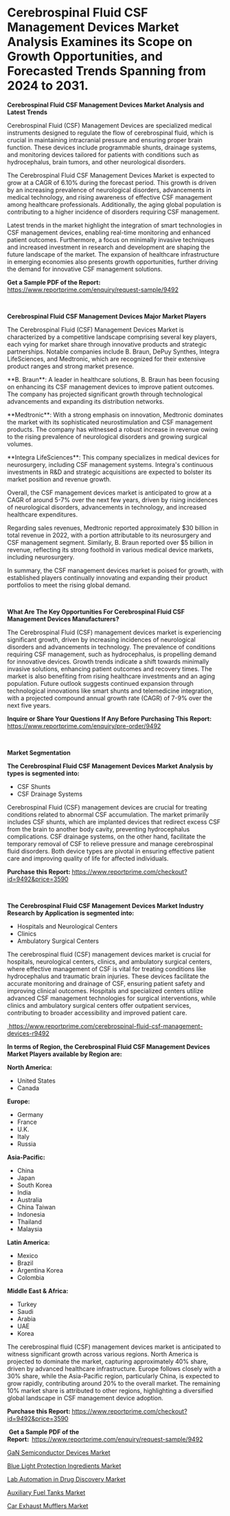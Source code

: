 <p><h1>Cerebrospinal Fluid CSF Management Devices Market Analysis Examines its Scope on Growth Opportunities, and Forecasted Trends Spanning from 2024 to 2031.</h1></p><p><strong>Cerebrospinal Fluid CSF Management Devices Market Analysis and Latest Trends</strong></p>
<p><p>Cerebrospinal Fluid (CSF) Management Devices are specialized medical instruments designed to regulate the flow of cerebrospinal fluid, which is crucial in maintaining intracranial pressure and ensuring proper brain function. These devices include programmable shunts, drainage systems, and monitoring devices tailored for patients with conditions such as hydrocephalus, brain tumors, and other neurological disorders.</p><p>The Cerebrospinal Fluid CSF Management Devices Market is expected to grow at a CAGR of 6.10% during the forecast period. This growth is driven by an increasing prevalence of neurological disorders, advancements in medical technology, and rising awareness of effective CSF management among healthcare professionals. Additionally, the aging global population is contributing to a higher incidence of disorders requiring CSF management.</p><p>Latest trends in the market highlight the integration of smart technologies in CSF management devices, enabling real-time monitoring and enhanced patient outcomes. Furthermore, a focus on minimally invasive techniques and increased investment in research and development are shaping the future landscape of the market. The expansion of healthcare infrastructure in emerging economies also presents growth opportunities, further driving the demand for innovative CSF management solutions.</p></p>
<p><strong>Get a Sample PDF of the Report:&nbsp;</strong> <a href="https://www.reportprime.com/enquiry/request-sample/9492">https://www.reportprime.com/enquiry/request-sample/9492</a></p>
<p>&nbsp;</p>
<p><strong>Cerebrospinal Fluid CSF Management Devices Major Market Players</strong></p>
<p><p>The Cerebrospinal Fluid (CSF) Management Devices Market is characterized by a competitive landscape comprising several key players, each vying for market share through innovative products and strategic partnerships. Notable companies include B. Braun, DePuy Synthes, Integra LifeSciences, and Medtronic, which are recognized for their extensive product ranges and strong market presence.</p><p>**B. Braun**: A leader in healthcare solutions, B. Braun has been focusing on enhancing its CSF management devices to improve patient outcomes. The company has projected significant growth through technological advancements and expanding its distribution networks.</p><p>**Medtronic**: With a strong emphasis on innovation, Medtronic dominates the market with its sophisticated neurostimulation and CSF management products. The company has witnessed a robust increase in revenue owing to the rising prevalence of neurological disorders and growing surgical volumes.</p><p>**Integra LifeSciences**: This company specializes in medical devices for neurosurgery, including CSF management systems. Integra's continuous investments in R&D and strategic acquisitions are expected to bolster its market position and revenue growth.</p><p>Overall, the CSF management devices market is anticipated to grow at a CAGR of around 5-7% over the next few years, driven by rising incidences of neurological disorders, advancements in technology, and increased healthcare expenditures.</p><p>Regarding sales revenues, Medtronic reported approximately $30 billion in total revenue in 2022, with a portion attributable to its neurosurgery and CSF management segment. Similarly, B. Braun reported over $5 billion in revenue, reflecting its strong foothold in various medical device markets, including neurosurgery.</p><p>In summary, the CSF management devices market is poised for growth, with established players continually innovating and expanding their product portfolios to meet the rising global demand.</p></p>
<p>&nbsp;</p>
<p><strong>What Are The Key Opportunities For Cerebrospinal Fluid CSF Management Devices Manufacturers?</strong></p>
<p><p>The Cerebrospinal Fluid (CSF) management devices market is experiencing significant growth, driven by increasing incidences of neurological disorders and advancements in technology. The prevalence of conditions requiring CSF management, such as hydrocephalus, is propelling demand for innovative devices. Growth trends indicate a shift towards minimally invasive solutions, enhancing patient outcomes and recovery times. The market is also benefiting from rising healthcare investments and an aging population. Future outlook suggests continued expansion through technological innovations like smart shunts and telemedicine integration, with a projected compound annual growth rate (CAGR) of 7-9% over the next five years.</p></p>
<p><strong>Inquire or Share Your Questions If Any Before Purchasing This Report:</strong> <a href="https://www.reportprime.com/enquiry/pre-order/9492">https://www.reportprime.com/enquiry/pre-order/9492</a></p>
<p>&nbsp;</p>
<p><strong>Market Segmentation</strong></p>
<p><strong>The Cerebrospinal Fluid CSF Management Devices Market Analysis by types is segmented into:</strong></p>
<p><ul><li>CSF Shunts</li><li>CSF Drainage Systems</li></ul></p>
<p><p>Cerebrospinal Fluid (CSF) management devices are crucial for treating conditions related to abnormal CSF accumulation. The market primarily includes CSF shunts, which are implanted devices that redirect excess CSF from the brain to another body cavity, preventing hydrocephalus complications. CSF drainage systems, on the other hand, facilitate the temporary removal of CSF to relieve pressure and manage cerebrospinal fluid disorders. Both device types are pivotal in ensuring effective patient care and improving quality of life for affected individuals.</p></p>
<p><strong>Purchase this Report:&nbsp;</strong><a href="https://www.reportprime.com/checkout?id=9492&price=3590">https://www.reportprime.com/checkout?id=9492&price=3590</a></p>
<p>&nbsp;</p>
<p><strong>The Cerebrospinal Fluid CSF Management Devices Market Industry Research by Application is segmented into:</strong></p>
<p><ul><li>Hospitals and Neurological Centers</li><li>Clinics</li><li>Ambulatory Surgical Centers</li></ul></p>
<p><p>The cerebrospinal fluid (CSF) management devices market is crucial for hospitals, neurological centers, clinics, and ambulatory surgical centers, where effective management of CSF is vital for treating conditions like hydrocephalus and traumatic brain injuries. These devices facilitate the accurate monitoring and drainage of CSF, ensuring patient safety and improving clinical outcomes. Hospitals and specialized centers utilize advanced CSF management technologies for surgical interventions, while clinics and ambulatory surgical centers offer outpatient services, contributing to broader accessibility and improved patient care.</p></p>
<p><a href="https://www.reportprime.com/cerebrospinal-fluid-csf-management-devices-r9492">&nbsp;https://www.reportprime.com/cerebrospinal-fluid-csf-management-devices-r9492</a></p>
<p><strong>In terms of Region, the Cerebrospinal Fluid CSF Management Devices Market Players available by Region are:</strong></p>
<p>
    <p> <strong> North America: </strong>
        <ul>
            <li>United States</li>
            <li>Canada</li>
        </ul>
        </p> 
    <p> <strong> Europe: </strong>
        <ul>
            <li>Germany</li>
            <li>France</li>
            <li>U.K.</li>
            <li>Italy</li>
            <li>Russia</li>
        </ul>
        </p> 
    <p> <strong> Asia-Pacific: </strong>
        <ul>
            <li>China</li>
            <li>Japan</li>
            <li>South Korea</li>
            <li>India</li>
            <li>Australia</li>
            <li>China Taiwan</li>
            <li>Indonesia</li>
            <li>Thailand</li>
            <li>Malaysia</li>
        </ul>
        </p> 
    <p> <strong> Latin America: </strong>
        <ul>
            <li>Mexico</li>
            <li>Brazil</li>
            <li>Argentina Korea</li>
            <li>Colombia</li>
        </ul>
        </p> 
    <p> <strong> Middle East & Africa: </strong>
        <ul>
            <li>Turkey</li>
            <li>Saudi</li>
            <li>Arabia</li>
            <li>UAE</li>
            <li>Korea</li>
        </ul>
    </p>
    </p>
<p><p>The cerebrospinal fluid (CSF) management devices market is anticipated to witness significant growth across various regions. North America is projected to dominate the market, capturing approximately 40% share, driven by advanced healthcare infrastructure. Europe follows closely with a 30% share, while the Asia-Pacific region, particularly China, is expected to grow rapidly, contributing around 20% to the overall market. The remaining 10% market share is attributed to other regions, highlighting a diversified global landscape in CSF management device adoption.</p></p>
<p><strong>Purchase this Report: </strong><a href="https://www.reportprime.com/checkout?id=9492&price=3590">https://www.reportprime.com/checkout?id=9492&price=3590</a></p>
<p>&nbsp;<strong>Get a Sample PDF of the Report:&nbsp;&nbsp;</strong><a href="https://www.reportprime.com/enquiry/request-sample/9492">https://www.reportprime.com/enquiry/request-sample/9492</a></p>
<p><strong></strong></p>
<p><p><a href="https://medium.com/@nathalelly87957/the-gan-semiconductor-devices-market-has-experienced-impressive-growth-in-recent-years-expanding-7da6ba3c58f3">GaN Semiconductor Devices Market</a></p><p><a href="https://issuu.com/reportprime-2/docs/blue-light-protection-ingredients-m_d0265e7ec09db3">Blue Light Protection Ingredients Market</a></p><p><a href="https://github.com/globismark/Market-Research-Report-List-5/blob/main/lab-automation-in-drug-discovery-market.md">Lab Automation in Drug Discovery Market</a></p><p><a href="https://www.linkedin.com/pulse/global-auxiliary-fuel-tanks-market-sector2024-2031-metrics-v8kwc?trackingId=9wMU%2F8LKQXyDvjMTWPC7kg%3D%3D">Auxiliary Fuel Tanks Market</a></p><p><a href="https://www.linkedin.com/pulse/insights-car-exhaust-mufflers-market-share-competitive-81zve?trackingId=H5eE6tF6SkGXbt63g758ZQ%3D%3D">Car Exhaust Mufflers Market</a></p></p>